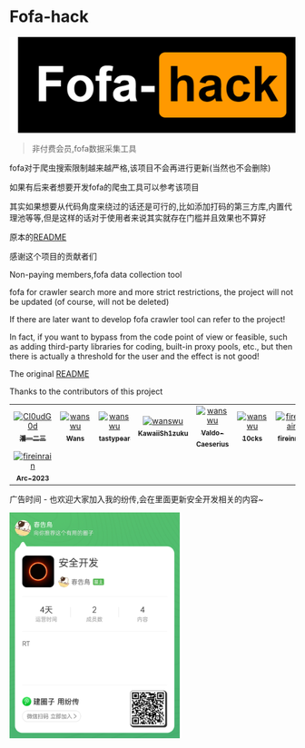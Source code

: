 # Fofa-hack

![Fofa-hack](./images/logo.png)

> 非付费会员,fofa数据采集工具

fofa对于爬虫搜索限制越来越严格,该项目不会再进行更新(当然也不会删除)

如果有后来者想要开发fofa的爬虫工具可以参考该项目

其实如果想要从代码角度来绕过的话还是可行的,比如添加打码的第三方库,内置代理池等等,但是这样的话对于使用者来说其实就存在门槛并且效果也不算好

原本的[README](./README.md)

感谢这个项目的贡献者们


Non-paying members,fofa data collection tool

fofa for crawler search more and more strict restrictions, the project will not be updated (of course, will not be deleted)

If there are later want to develop fofa crawler tool can refer to the project!

In fact, if you want to bypass from the code point of view or feasible, such as adding third-party libraries for coding, built-in proxy pools, etc., but then there is actually a threshold for the user and the effect is not good!

The original [README](./docs/EN_README.md)

Thanks to the contributors of this project


<table>
<tr>
    <td align="center">
        <a href="https://github.com/Cl0udG0d">
            <img src="https://avatars.githubusercontent.com/u/45556496?v=4" width="100;" alt="Cl0udG0d"/>
            <br />
            <sub><b>潘一二三</b></sub>
        </a>
    </td>
    <td align="center">
        <a href="https://github.com/wanswu">
            <img src="https://avatars.githubusercontent.com/u/49047734?v=4" width="100;" alt="wanswu"/>
            <br />
            <sub><b>Wans</b></sub>
        </a>
    </td>
    <td align="center">
        <a href="https://github.com/tastypear">
            <img src="https://avatars.githubusercontent.com/u/1382667?v=4" width="100;" alt="wanswu"/>
            <br />
            <sub><b>tastypear</b></sub>
        </a>
    </td>
    <td align="center">
        <a href="https://github.com/KawaiiSh1zuku">
            <img src="https://avatars.githubusercontent.com/u/51824296?v=4" width="100;" alt="wanswu"/>
            <br />
            <sub><b>KawaiiSh1zuku</b></sub>
        </a>
    </td>
    <td align="center">
        <a href="https://github.com/Valdo-Caeserius">
            <img src="https://avatars.githubusercontent.com/u/148833225?v=4" width="100;" alt="wanswu"/>
            <br />
            <sub><b>Valdo-Caeserius</b></sub>
        </a>
    </td>
    <td align="center">
        <a href="https://github.com/10cks">
            <img src="https://avatars.githubusercontent.com/u/47177550?v=4" width="100;" alt="wanswu"/>
            <br />
            <sub><b>10cks</b></sub>
        </a>
    </td>
<td align="center">
        <a href="https://github.com/fireinrain">
            <img src="https://avatars.githubusercontent.com/u/14249262?v=4" width="100;" alt="fireinrain"/>
            <br />
            <sub><b>fireinrain</b></sub>
        </a>
    </td>
</tr>
<tr>
<td align="center">
        <a href="https://github.com/Arc-2023">
            <img src="https://avatars.githubusercontent.com/u/64178177?v=4" width="100;" alt="fireinrain"/>
            <br />
            <sub><b>Arc-2023</b></sub>
        </a>
    </td>
</tr>
</table>

广告时间 - 也欢迎大家加入我的纷传,会在里面更新安全开发相关的内容~
<td align="center">
        <img src="./images/738473188fb95c76d0b8055ec869d37.jpg" width="300;" alt="fireinrain"/>
        <br />
</td>
